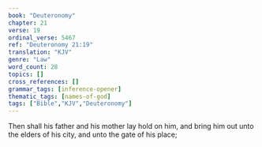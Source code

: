 ```yaml
---
book: "Deuteronomy"
chapter: 21
verse: 19
ordinal_verse: 5467
ref: "Deuteronomy 21:19"
translation: "KJV"
genre: "Law"
word_count: 28
topics: []
cross_references: []
grammar_tags: [inference-opener]
thematic_tags: [names-of-god]
tags: ["Bible","KJV","Deuteronomy"]
---
```

Then shall his father and his mother lay hold on him, and bring him out unto the elders of his city, and unto the gate of his place;
